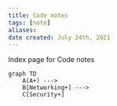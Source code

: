 ```yaml
---
title: Code notes
tags: [note]
aliases:
date created: July 24th, 2021
---
```


Index page for Code notes

```mermaid
graph TD
    A(A+) --->
    B[Networking+] --->
    C[Security+]
```

